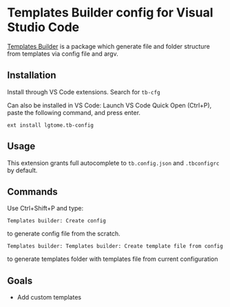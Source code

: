 # Templates Builder config for Visual Studio Code

[Templates Builder](https://www.npmjs.com/package/templates-builder) is a package which generate file and folder structure from templates via config file and argv.

## Installation

Install through VS Code extensions. Search for `tb-cfg`

Can also be installed in VS Code: Launch VS Code Quick Open (Ctrl+P), paste the following command, and press enter.

```
ext install lgtome.tb-config
```

## Usage

This extension grants full autocomplete to `tb.config.json` and `.tbconfigrc` by default.

## Commands

Use Ctrl+Shift+P and type:

```
Templates builder: Create config
```

to generate config file from the scratch.

```
Templates builder: Templates builder: Create template file from config
```

to generate templates folder with templates file from current configuration

## Goals

-   Add custom templates

